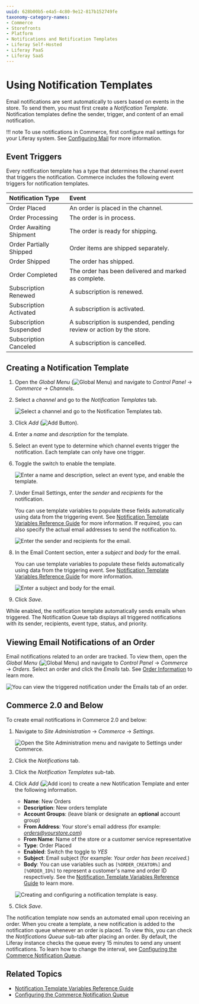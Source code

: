 ```yaml
---
uuid: 628b00b5-e4a5-4c80-9e12-817b152749fe
taxonomy-category-names:
- Commerce
- Storefronts
- Platform
- Notifications and Notification Templates
- Liferay Self-Hosted
- Liferay PaaS
- Liferay SaaS
---
```

# Using Notification Templates

Email notifications are sent automatically to users based on events in the store. To send them, you must first create a *Notification Template*. Notification templates define the sender, trigger, and content of an email notification.

!!! note
    To use notifications in Commerce, first configure mail settings for your Liferay system. See [Configuring Mail](https://learn.liferay.com/w/dxp/installation-and-upgrades/setting-up-liferay/configuring-mail) for more information.

## Event Triggers

Every notification template has a type that determines the channel event that triggers the notification. Commerce includes the following event triggers for notification templates.

| Notification Type       | Event                                                               |
| :---------------------- | :------------------------------------------------------------------ |
| Order Placed            | An order is placed in the channel.                                  |
| Order Processing        | The order is in process.                                            |
| Order Awaiting Shipment | The order is ready for shipping.                                    |
| Order Partially Shipped | Order items are shipped separately.                                 |
| Order Shipped           | The order has shipped.                                              |
| Order Completed         | The order has been delivered and marked as complete.                |
| Subscription Renewed    | A subscription is renewed.                                          |
| Subscription Activated  | A subscription is activated.                                        |
| Subscription Suspended  | A subscription is suspended, pending review or action by the store. |
| Subscription Canceled   | A subscription is cancelled.                                        |

## Creating a Notification Template

1. Open the *Global Menu* (![Global Menu](../../images/icon-applications-menu.png)) and navigate to *Control Panel* &rarr; *Commerce* &rarr; *Channels*.

1. Select a *channel* and go to the *Notification Templates* tab.

   ![Select a channel and go to the Notification Templates tab.](./using-notification-templates/images/01.png)

1. Click *Add* (![Add Button](../../images/icon-add.png)).

1. Enter a *name* and *description* for the template.

1. Select an event type to determine which channel events trigger the notification. Each template can only have one trigger.

1. Toggle the switch to enable the template.

   ![Enter a name and description, select an event type, and enable the template.](./using-notification-templates/images/02.png)

1. Under Email Settings, enter the *sender* and *recipients* for the notification.

   You can use template variables to populate these fields automatically using data from the triggering event. See [Notification Template Variables Reference Guide](./notification-template-variables-reference-guide.md) for more information. If required, you can also specify the actual email addresses to send the notification to.

   ![Enter the sender and recipients for the email.](./using-notification-templates/images/03.png)

1. In the Email Content section, enter a *subject* and *body* for the email.

   You can use template variables to populate these fields automatically using data from the triggering event. See [Notification Template Variables Reference Guide](./notification-template-variables-reference-guide.md) for more information.

   ![Enter a subject and body for the email.](./using-notification-templates/images/04.png)

1. Click *Save*.

While enabled, the notification template automatically sends emails when triggered. The Notification Queue tab displays all triggered notifications with its sender, recipients, event type, status, and priority.

## Viewing Email Notifications of an Order

Email notifications related to an order are tracked. To view them, open the *Global Menu* (![Global Menu](../../images/icon-applications-menu.png)) and navigate to *Control Panel* &rarr; *Commerce* &rarr; *Orders*. Select an order and click the *Emails* tab. See [Order Information](../../order-management/orders/order-information.md) to learn more.

![You can view the triggered notification under the Emails tab of an order.](./using-notification-templates/images/05.png)

## Commerce 2.0 and Below

To create email notifications in Commerce 2.0 and below:

1. Navigate to *Site Administration* &rarr; *Commerce* &rarr; *Settings*.

    ![Open the Site Administration menu and navigate to Settings under Commerce.](./using-notification-templates/images/06.png)

1. Click the *Notifications* tab.

1. Click the *Notification Templates* sub-tab.

1. Click *Add* (![Add icon](../../images/icon-add.png)) to create a new Notification Template and enter the following information.

   * **Name**: New Orders
   * **Description**: New orders template
   * **Account Groups**: (leave blank or designate an **optional** account group)
   * **From Address**: Your store's email address (for example: *orders@yourstore.com*)
   * **From Name**: Name of the store or a customer service representative
   * **Type**: Order Placed
   * **Enabled**: Switch the toggle to *YES*
   * **Subject**: Email subject (for example: *Your order has been received.*)
   * **Body**: You can use variables such as `[%ORDER_CREATOR%]` and `[%ORDER_ID%]` to represent a customer's name and order ID respectively. See the [Notification Template Variables Reference Guide](./notification-template-variables-reference-guide.md) to learn more.

   ![Creating and configuring a notification template is easy.](./using-notification-templates/images/07.png)

1. Click *Save*.

The notification template now sends an automated email upon receiving an order. When you create a template, a new notification is added to the notification queue whenever an order is placed. To view this, you can check the *Notifications Queue* sub-tab after placing an order. By default, the Liferay instance checks the queue every 15 minutes to send any unsent notifications. To learn how to change the interval, see [Configuring the Commerce Notification Queue](./configuring-the-commerce-notification-queue.md).

## Related Topics

* [Notification Template Variables Reference Guide](./notification-template-variables-reference-guide.md)
* [Configuring the Commerce Notification Queue](./configuring-the-commerce-notification-queue.md)
